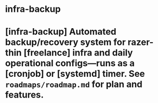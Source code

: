 # infra-backup
# [infra-backup]  Automated backup/recovery system for razer-thin [freelance] infra and daily operational configs—runs as a [cronjob] or [systemd] timer.  See `roadmaps/roadmap.md` for plan and features.
